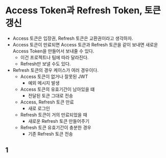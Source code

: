 # Access Token과 Refresh Token, 토큰 갱신
- Access 토큰은 입장권, Refresh 토큰은 교환권이라고 생각하자.
- Access 토큰이 만료되면 Access 토큰과 Refresh 토큰을 같이 보내면 새로운 Access Token을 만들어서 보내줄 수 있다.
	- 이건 프로젝트나 팀에 따라 달라진다.
	- Refresh만 보낼 수도 있다.
- Refresh 토큰의 경우 케이스가 여러 경우이다.
	- Access 토큰이 없거나 잘못된 JWT
		- 예외 메시지 발생
	- Access 토큰의 유효기간이 남아있을 떄
		- 전달된 토큰 그대로 전송
	- Access, Refresh 토큰 만료
		- 새로 로그인
	- Refresh 토큰이 거의 만료되었을 때
		- 새로운 Refresh 토큰 만들어주기
	- Refresh 토큰 유효기간이 충분한 경우
		- 기존 Refresh 토큰 전송

## 1